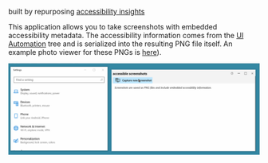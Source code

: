 built by repurposing [accessibility insights](https://github.com/Microsoft/accessibility-insights-windows)

This application allows you to take screenshots with embedded accessibility metadata. The accessibility information comes from the [UI Automation](https://docs.microsoft.com/en-us/dotnet/framework/ui-automation/ui-automation-overview) tree and is serialized into the resulting PNG file itself. An example photo viewer for these PNGs is [here](https://github.com/karanbirsingh/photo-viewer)).

![animation of screenshot capture](docs/capture.gif)
